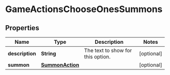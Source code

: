 
# GameActionsChooseOnesSummons

## Properties
Name | Type | Description | Notes
------------ | ------------- | ------------- | -------------
**description** | **String** | The text to show for this option.  |  [optional]
**summon** | [**SummonAction**](SummonAction.md) |  |  [optional]



